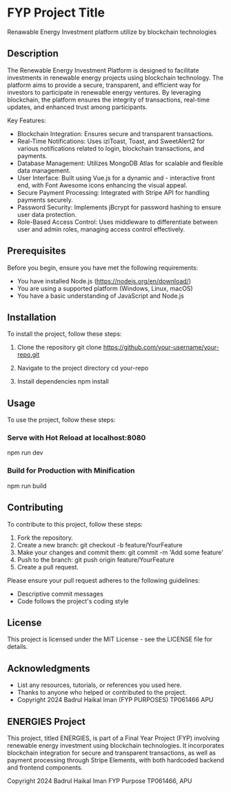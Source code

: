 # FYP Project Title
Renawable Energy Investment platform utilize by blockchain technologies

## Description

The Renewable Energy Investment Platform is designed to facilitate investments in renewable energy projects using blockchain technology. The platform aims to provide a secure, transparent, and efficient way for investors to participate in renewable energy ventures. By leveraging blockchain, the platform ensures the integrity of transactions, real-time updates, and enhanced trust among participants.

Key Features:
- Blockchain Integration: Ensures secure and transparent transactions.
- Real-Time Notifications: Uses iziToast, Toast, and SweetAlert2 for various notifications related to login, blockchain transactions, and payments.
- Database Management: Utilizes MongoDB Atlas for scalable and flexible data management.
- User Interface: Built using Vue.js for a dynamic and - interactive front end, with Font Awesome icons enhancing the visual appeal.
- Secure Payment Processing: Integrated with Stripe API for handling payments securely.
- Password Security: Implements jBcrypt for password hashing to ensure user data protection.
- Role-Based Access Control: Uses middleware to differentiate between user and admin roles, managing access control effectively.

## Prerequisites
Before you begin, ensure you have met the following requirements:
- You have installed Node.js (https://nodejs.org/en/download/)
- You are using a supported platform (Windows, Linux, macOS)
- You have a basic understanding of JavaScript and Node.js

## Installation
To install the project, follow these steps:

1. Clone the repository
   git clone https://github.com/your-username/your-repo.git

2. Navigate to the project directory
   cd your-repo

3. Install dependencies
   npm install

## Usage
To use the project, follow these steps:

### Serve with Hot Reload at localhost:8080
   npm run dev

### Build for Production with Minification
   npm run build

## Contributing
To contribute to this project, follow these steps:

1. Fork the repository.
2. Create a new branch: git checkout -b feature/YourFeature
3. Make your changes and commit them: git commit -m 'Add some feature'
4. Push to the branch: git push origin feature/YourFeature
5. Create a pull request.

Please ensure your pull request adheres to the following guidelines:
- Descriptive commit messages
- Code follows the project's coding style

## License
This project is licensed under the MIT License - see the LICENSE file for details.

## Acknowledgments
- List any resources, tutorials, or references you used here.
- Thanks to anyone who helped or contributed to the project.
- Copyright 2024 Badrul Haikal Iman (FYP PURPOSES) TP061466 APU
  
## ENERGIES Project
This project, titled ENERGIES, is part of a Final Year Project (FYP) involving renewable energy investment using blockchain technologies. It incorporates blockchain integration for secure and transparent transactions, as well as payment processing through Stripe Elements, with both hardcoded backend and frontend components.

Copyright 2024 Badrul Haikal Iman
FYP Purpose
TP061466, APU
